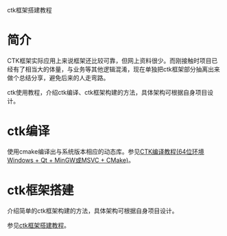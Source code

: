 ctk框架搭建教程

# 简介

CTK框架实际应用上来说框架还比较可靠，但网上资料很少。而刚接触时项目已经有了相当大的体量，与业务等其他逻辑混淆，现在单独把ctk框架部分抽离出来做个总结分享，避免后来的人走弯路。

ctk使用教程，介绍ctk编译、ctk框架构建的方法，具体架构可根据自身项目设计。

# ctk编译

使用cmake编译出与系统版本相应的动态库。参见[CTK编译教程(64位环境 Windows + Qt + MinGW或MSVC + CMake)](https://www.ljjyy.com/archives/2021/02/100643.html)。

# ctk框架搭建

介绍简单的ctk框架构建的方法，具体架构可根据自身项目设计。

参见[ctk框架搭建教程](https://www.ljjyy.com/archives/2021/03/100644.html)。
